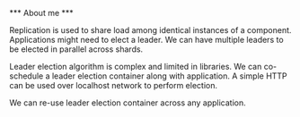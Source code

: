 *** About me ***

Replication is used to share load among identical instances of a component. Applications
might need to elect a leader. We can have multiple leaders to be elected in parallel
across shards.

Leader election algorithm is complex and limited in libraries. We can co-schedule a leader
election container along with application. A simple HTTP can be used over localhost network
to perform election.

We can re-use leader election container across any application.
